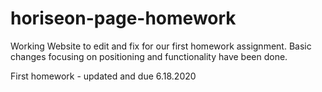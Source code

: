 # horiseon-page-homework

Working Website to edit and fix for our first homework assignment. Basic changes focusing on positioning and functionality have been done. 

First homework - updated and due 6.18.2020
